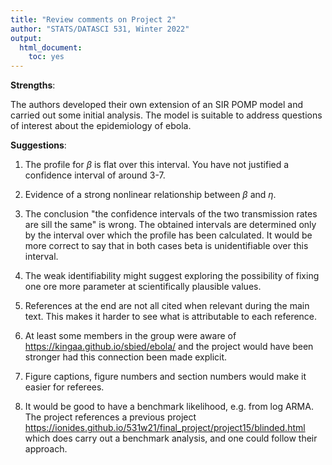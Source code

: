 ```yaml
---
title: "Review comments on Project 2"
author: "STATS/DATASCI 531, Winter 2022"
output:
  html_document:
    toc: yes
---
```


**Strengths**:

The authors developed their own extension of an SIR POMP model and carried out some initial analysis. The model is suitable to address questions of interest about the epidemiology of ebola. 

**Suggestions**:

1. The profile for $\beta$ is flat over this interval. You have not justified a confidence interval of around 3-7.

2. Evidence of a strong nonlinear relationship between $\beta$ and $\eta$.

3. The conclusion "the confidence intervals of the two transmission rates are sill the same" is wrong. The obtained intervals are determined only by the interval over which the profile has been calculated. It would be more correct to say that in both cases beta is unidentifiable over this interval.

4. The weak identifiability might suggest exploring the possibility of fixing one ore more parameter at scientifically plausible values.

5. References at the end are not all cited when relevant during the main text. This makes it harder to see what is attributable to each reference.

6. At least some members in the group were aware of https://kingaa.github.io/sbied/ebola/ and the project would have been stronger had this connection been made explicit.

7. Figure captions, figure numbers and section numbers would make it easier for referees.

8. It would be good to have a benchmark likelihood, e.g. from log ARMA. The project references a previous project https://ionides.github.io/531w21/final_project/project15/blinded.html which does carry out a benchmark analysis, and one could follow their approach.



